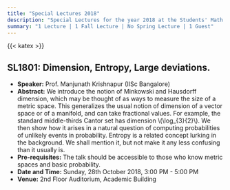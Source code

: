```yaml
---
title: "Special Lectures 2018"
description: "Special Lectures for the year 2018 at the Students' Math Club at Indian Statistical Institute, Bangalore."
summary: "1 Lecture | 1 Fall Lecture | No Spring Lecture | 1 Guest"
---
```


{{< katex >}}

## SL1801: Dimension, Entropy, Large deviations.

- **Speaker:** Prof. Manjunath Krishnapur (IISc Bangalore)
- **Abstract:** We introduce the notion of Minkowski and Hausdorff dimension, which may be thought of as ways to measure the size of a metric space. This generalizes the usual notion of dimension of a vector space or of a manifold, and can take fractional values. For example, the standard middle-thirds Cantor set has dimension \\(\log\_{3}{2}\\). We then show how it arises in a natural question of computing probabilities of unlikely events in probability. Entropy is a related concept lurking in the background. We shall mention it, but not make it any less confusing than it usually is.
- **Pre-requisites:** The talk should be accessible to those who know metric spaces and basic probability.
- **Date and Time:** Sunday, 28th October 2018, 3:00 PM - 5:00 PM
- **Venue:** 2nd Floor Auditorium, Academic Building
